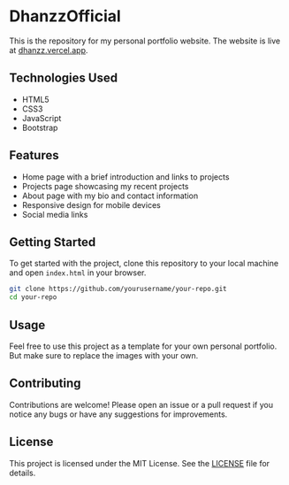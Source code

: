 # DhanzzOfficial

This is the repository for my personal portfolio website. The website is live at [dhanzz.vercel.app](https://dhanzz.vercel.app/).

## Technologies Used

- HTML5
- CSS3
- JavaScript
- Bootstrap

## Features

- Home page with a brief introduction and links to projects
- Projects page showcasing my recent projects
- About page with my bio and contact information
- Responsive design for mobile devices
- Social media links

## Getting Started

To get started with the project, clone this repository to your local machine and open `index.html` in your browser.

```bash
git clone https://github.com/yourusername/your-repo.git
cd your-repo
```

## Usage

Feel free to use this project as a template for your own personal portfolio. But make sure to replace the images with your own.

## Contributing

Contributions are welcome! Please open an issue or a pull request if you notice any bugs or have any suggestions for improvements.

## License

This project is licensed under the MIT License. See the [LICENSE](LICENSE) file for details.
